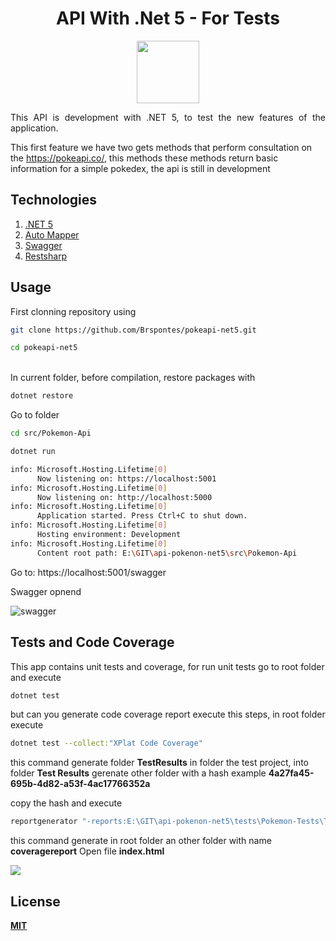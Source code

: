 <center><h1>API With .Net 5 - For Tests </h1></center>

<p align="center">
<img src="https://user-images.githubusercontent.com/14333695/110218879-e19a9600-7e9a-11eb-9315-aa79a9be8817.png" width="100" />
</p>

<p align="justify">
This API is development with .NET 5,  to test the new features of the application.

This first feature we have two gets methods that perform consultation on the https://pokeapi.co/, this methods
these methods return basic information for a simple pokedex, the api is still in development
</p>


<h2>Technologies</h2>
<ol>
	<li><a href="https://docs.microsoft.com/pt-br/dotnet/core/dotnet-five">.NET 5</a></li>
	<li><a href="https://automapper.org/">Auto Mapper</a></li>
	<li><a href="https://docs.microsoft.com/pt-br/aspnet/core/tutorials/getting-started-with-swashbuckle?view=aspnetcore-5.0&tabs=visual-studio">Swagger</a></li>
	<li><a href="https://restsharp.dev/">Restsharp</a></li>
</ol>

<h2>Usage</h2>
First clonning repository using

```bash
git clone https://github.com/Brspontes/pokeapi-net5.git

cd pokeapi-net5
```
<br />
In current folder, before compilation, restore packages with

```bash
dotnet restore
```
Go to folder
```bash
cd src/Pokemon-Api

dotnet run

info: Microsoft.Hosting.Lifetime[0]
      Now listening on: https://localhost:5001
info: Microsoft.Hosting.Lifetime[0]
      Now listening on: http://localhost:5000
info: Microsoft.Hosting.Lifetime[0]
      Application started. Press Ctrl+C to shut down.
info: Microsoft.Hosting.Lifetime[0]
      Hosting environment: Development
info: Microsoft.Hosting.Lifetime[0]
      Content root path: E:\GIT\api-pokenon-net5\src\Pokemon-Api
```

Go to:  https://localhost:5001/swagger

Swagger opnend

![swagger](https://user-images.githubusercontent.com/14333695/110219452-1c51fd80-7e9e-11eb-841d-724b2c2aee58.png)
<h2>Tests and Code Coverage</h2>
This app contains unit tests and coverage, for run unit tests go to root folder and execute 

```bash
dotnet test
```

but can you generate code coverage report execute this steps, in root folder execute
```bash
dotnet test --collect:"XPlat Code Coverage"
```
this command generate folder <strong>TestResults</strong> in folder the test project,
into folder <strong>Test Results</strong> gerenate other folder with a hash example <strong>4a27fa45-695b-4d82-a53f-4ac17766352a</strong>

copy the hash and execute 
```bash
reportgenerator "-reports:E:\GIT\api-pokenon-net5\tests\Pokemon-Tests\TestResults\4a27fa45-695b-4d82-a53f-4ac17766352a\coverage.cobertura.xml" "-targetdir:coveragereport" -reporttypes:Html
```

this command generate in root folder an other folder with name <strong>coveragereport</strong>
Open file <strong>index.html<strong>

<img src="https://user-images.githubusercontent.com/14333695/110246301-dea8af80-7f45-11eb-9422-5e4e048633e7.png">

<h2>License</h2>
<a href="https://github.com/herbsjs/herbs2gql/blob/master/LICENSE">MIT</a>
